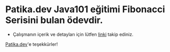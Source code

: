 # Patika.dev Java101 eğitimi Fibonacci Serisini bulan ödevdir.

* Çalışmanın içerik ve detayları için lütfen [linki](https://academy.patika.dev/courses/java101/odev-fibo) takip ediniz.

[Patika.dev](https://www.patika.dev/tr)'e teşekkürler!